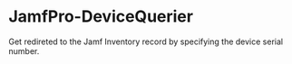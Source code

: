 # JamfPro-DeviceQuerier
Get redireted to the Jamf Inventory record by specifying the device serial number.
